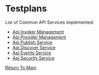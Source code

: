 # Testplans
List of Common API Services implemented:
* [Api Invoker Management](./api_invoker_management/test_plan.md)
* [Api Provider Management](./api_provider_management/test_plan.md)
* [Api Publish Service](./api_publish_service/test_plan.md)
* [Api Discover Service](./api_discover_service/test_plan.md)
* [Api Events Service](./api_events_service/test_plan.md)
* [Api Security Service](./api_security_service/test_plan.md)
 
 [Return To Main]

 [Return To Main]: ../../README.md